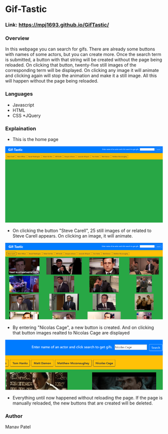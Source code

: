 # Gif-Tastic

### Link: https://mpj1693.github.io/GifTastic/

### Overview

In this webpage you can search for gifs.
There are already some buttons with names of some actors, but you can create more.
Once the search term is submitted, a button with that string will be created without the page being reloaded.
On clicking that button, twenty-five still images of the corresponding term will be displayed.
On clicking any image it will animate and clicking again will stop the animation and make it a still image.
All this will happen without the page being reloaded.

### Languages

* Javascript
* HTML
* CSS
*JQuery

### Explaination

* This is the home page

![Intial Page Layout](assets/images/image1.PNG)

* On clicking the button "Steve Carell", 25 still images of or related to Steve Carell appears. On clicking an image, it will animate.

![Question Screenshot](assets/images/image2.PNG)

* By entering "Nicolas Cage", a new button is created. And on clicking that button images realted to Nicolas Cage are displayed

![Gif-page Screenshot](assets/images/image3.PNG)

* Everything until now happened without reloading the page. If the page is manually reloaded, the new buttons that are created will be deleted.

### Author

Manav Patel
